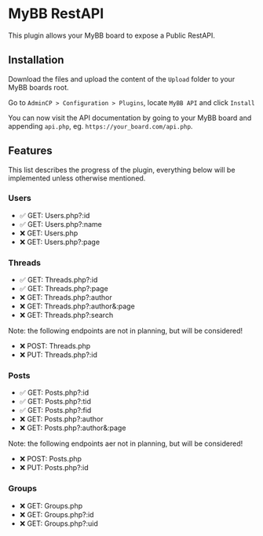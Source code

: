 # MyBB RestAPI

This plugin allows your MyBB board to expose a Public RestAPI.

## Installation

Download the files and upload the content of the `Upload` folder to your MyBB boards root.

Go to `AdminCP > Configuration > Plugins`, locate `MyBB API` and click `Install`

You can now visit the API documentation by going to your MyBB board and appending `api.php`, eg. `https://your_board.com/api.php`.

## Features

This list describes the progress of the plugin, everything below will be implemented unless otherwise mentioned.

### Users

- ✅ GET: Users.php?:id
- ✅ GET: Users.php?:name
- ❌ GET: Users.php
- ❌ GET: Users.php?:page

### Threads

- ✅ GET: Threads.php?:id
- ✅ GET: Threads.php?:page
- ❌ GET: Threads.php?:author
- ❌ GET: Threads.php?:author&:page
- ❌ GET: Threads.php?:search

Note: the following endpoints are not in planning, but will be considered!

- ❌ POST: Threads.php
- ❌ PUT: Threads.php?:id

### Posts

- ✅ GET: Posts.php?:id
- ✅ GET: Posts.php?:tid
- ✅ GET: Posts.php?:fid
- ❌ GET: Posts.php?:author
- ❌ GET: Posts.php?:author&:page

Note: the following endpoints aer not in planning, but will be considered!

- ❌ POST: Posts.php
- ❌ PUT: Posts.php?:id

### Groups

- ❌ GET: Groups.php
- ❌ GET: Groups.php?:id
- ❌ GET: Groups.php?:uid
